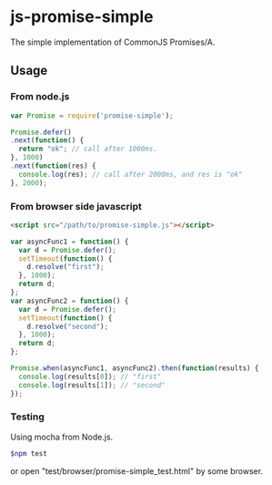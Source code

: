 # js-promise-simple

The simple implementation of CommonJS Promises/A.


## Usage

### From node.js

```javascript
var Promise = require('promise-simple');

Promise.defer()
.next(function() {
  return "ok"; // call after 1000ms.
}, 1000)
.next(function(res) {
  console.log(res); // call after 2000ms, and res is "ok"
}, 2000);
```

### From browser side javascript

```html
<script src="/path/to/promise-simple.js"></script>
```

```javascript
var asyncFunc1 = function() {
  var d = Promise.defer();
  setTimeout(function() {
    d.resolve("first");
  }, 1000);
  return d;
};
var asyncFunc2 = function() {
  var d = Promise.defer();
  setTimeout(function() {
    d.resolve("second");
  }, 1000);
  return d;
};

Promise.when(asyncFunc1, asyncFunc2).then(function(results) {
  console.log(results[0]); // "first"
  console.log(results[1]); // "second"
});
```

### Testing

Using mocha from Node.js.

```sh
$npm test
```

or open "test/browser/promise-simple\_test.html" by some browser.
